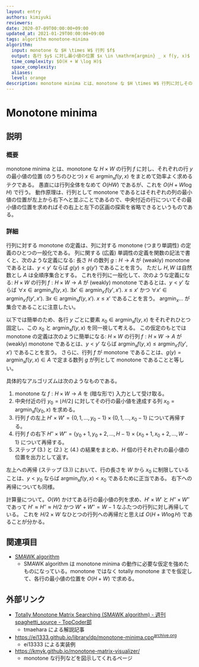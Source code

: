 ```yaml
---
layout: entry
authors: kimiyuki
reviewers:
date: 2020-07-09T00:00:00+09:00
updated_at: 2021-01-29T00:00:00+09:00
tags: algorithm monotone-minima
algorithm:
  input: monotone な $H \times W$ 行列 $f$
  output: 各行 $y$ に対し最小値の位置 $x \in \mathrm{argmin} _ x f(y, x)$
  time_complexity: $O(H + W \log H)$
  space_complexity:
  aliases:
  level: orange
description: monotone minima とは、monotone な $H \times W$ 行列に対しその各行の最小値を $O(H + W \log H)$ で求めるアルゴリズムである。
---
```


# Monotone minima

## 説明

### 概要

monotone minima とは、monotone な $H \times W$ の行列 $f$ に対し、それぞれの行 $y$ の最小値の位置 (のうちのひとつ) $x \in \mathrm{argmin} _ x f(y, x)$ をまとめて効率よく求めるテクである。
愚直には行列全体をなめて $O(H W)$ であるが、これを $O(H + W \log H)$ で行う。
動作原理は、行列として monotone であるとはそれぞれの列の最小値の位置が左上から右下へと並ぶことであるので、中央付近の行についてその最小値の位置を求めればその右上と左下の区画の探索を省略できるというものである。

### 詳細

行列に対する monotone の定義は、列に対する monotone (つまり単調性) の定義のひとつの一般化である。
列に関する (広義) 単調性の定義を関数の記法で書くと、次のような定義になる: 長さ $H$ の数列 $g : H \to A$ が (weakly) monotone であるとは、$y \lt y'$ ならば $g(y) \le g(y')$ であることを言う。
ただし $H, W$ は自然数とし $A$ は全順序集合とする。
これを行列に一般化して、次のような定義になる: $H \times W$ の行列 $f : H \times W \to A$ が (weakly) monotone であるとは、$y \lt y'$ ならば $\forall x \in \mathrm{argmin} _ x f(y, x).~ \exists x' \in \mathrm{argmin} _ {x'} f(y', x').~ x \le x'$ かつ $\forall x' \in \mathrm{argmin} _ {x'} f(y', x').~ \exists x \in \mathrm{argmin} _ x f(y, x').~ x \le x'$ であることを言う。
$\mathrm{argmin} _ x \dots$ が集合であることに注意したい。

以下では簡単のため、各行 $y$ ごとに要素 $x_0 \in \mathrm{argmin} _ x f(y, x)$ をそれぞれひとつ固定し、この $x_0$ と $\mathrm{argmin} _ x f(y, x)$ を同一視して考える。
この仮定のもとでは monotone の定義は次のように簡単になる: $H \times W$ の行列 $f : H \times W \to A$ が (weakly) monotone であるとは、$y \lt y'$ ならば $\mathrm{argmin} _ x f(y, x) \le \mathrm{argmin} _ {x'} f(y', x')$ であることを言う。
さらに、行列 $f$ が monotone であることは、$g(y) = \mathrm{argmin} _ x f(y, x) \in A$ で定まる数列 $g$ が列として monotone であることと等しい。

具体的なアルゴリズムは次のようなものである。

1.  monotone な $f : H \times W \to A$ を (暗な形で) 入力として受け取る。
1.  中央付近の行 $y_0 = \lfloor H / 2 \rfloor$ に対してその行の最小値を達成する列 $x_0 = \mathrm{argmin} _ x f(y_0, x)$ を求める。
1.  行列 $f$ の左上 $H' \times W' = \lbrace 0, 1, \dots, y_0 - 1 \rbrace \times \lbrace 0, 1, \dots, x_0 - 1 \rbrace$ について再帰する。
1.  行列 $f$ の右下 $H'' \times W'' = \lbrace y_0 + 1, y_0 + 2, \dots, H - 1 \rbrace \times \lbrace x_0 + 1, x_0 + 2, \dots, W - 1 \rbrace$ について再帰する。
1.  ステップ (3.) と (2.) と (4.) の結果をまとめ、$H$ 個の行それぞれの最小値の位置を出力として返す。

左上への再帰 (ステップ (3.)) において、行の長さを $W$ から $x_0$ に制限していることは、$y \lt y_0$ ならば $\mathrm{argmin} _ x f(y, x) \lt x_0$ であるために正当である。
右下への再帰についても同様。

計算量について。$O(W)$ かけてある行の最小値の列を求め、$H' \times W'$ と $H'' \times W''$ であって $H' \approx H'' \approx H/2$ かつ $W' + W'' = W - 1$ なふたつの行列に対し再帰している。
これを $H/2 \times W$ なひとつの行列への再帰だと思えば $O(H + W \log H)$ であることが分かる。

## 関連項目

-   [SMAWK algorithm](/smawk-algorithm)
    -   SMAWK algorithm は monotone minima の動作に必要な仮定を強めたものになっている。monotone ではなく totally monotone までを仮定して、各行の最小値の位置を $O(H + W)$ で求める。

## 外部リンク

-   [Totally Monotone Matrix Searching (SMAWK algorithm) - 週刊 spaghetti_source - TopCoder部](https://topcoder-g-hatena-ne-jp.jag-icpc.org/spaghetti_source/20120923/1348327542.html)
    -   <a class="handle">tmaehara</a> による解説記事
-   <https://ei1333.github.io/library/dp/monotone-minima.cpp><sup>[archive.org](https://web.archive.org/web/20210128162922/https://ei1333.github.io/library/dp/monotone-minima.cpp)</sup>
    -   <a class="handle">ei13333</a> による実装例
-   <https://kmyk.github.io/monotone-matrix-visualizer/>
    -   monotone な行列などを図示してくれるページ
